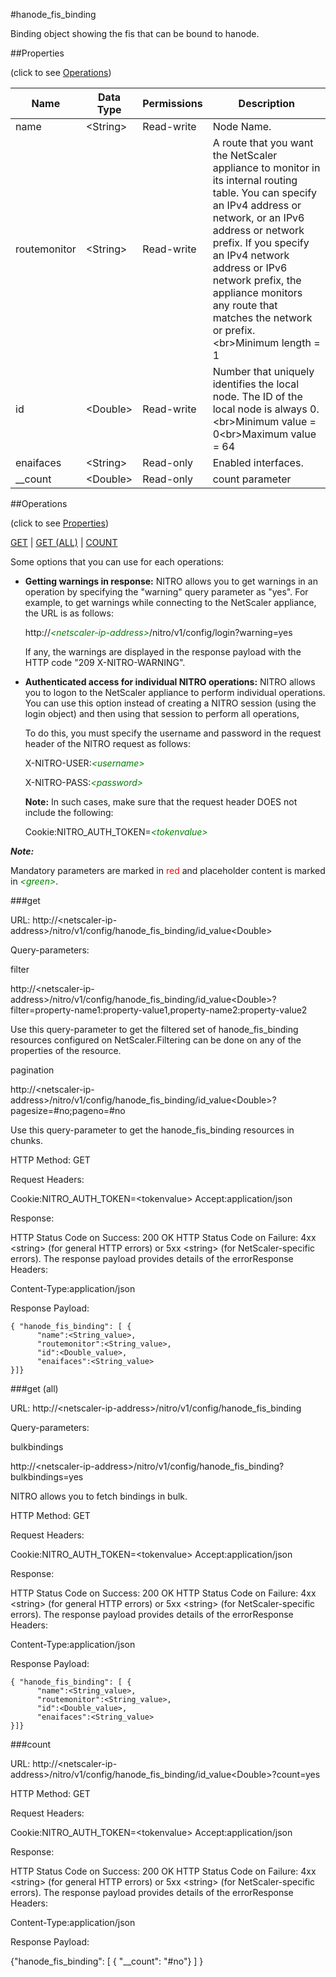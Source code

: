 #hanode_fis_binding

Binding object showing the fis that can be bound to hanode.


##Properties 
<span>(click to see [Operations](#operations))</span>


<table><thead><tr><th>Name</th><th> Data Type</th><th> Permissions</th><th>Description</th></tr></thead><tbody><tr><td>name</td><td>&lt;String></td><td>Read-write</td><td>Node Name.</td><tr><tr><td>routemonitor</td><td>&lt;String></td><td>Read-write</td><td>A route that you want the NetScaler appliance to monitor in its internal routing table. You can specify an IPv4 address or network, or an IPv6 address or network prefix. If you specify an IPv4 network address or IPv6 network prefix, the appliance monitors any route that matches the network or prefix.&lt;br>Minimum length = 1</td><tr><tr><td>id</td><td>&lt;Double></td><td>Read-write</td><td>Number that uniquely identifies the local node. The ID of the local node is always 0.&lt;br>Minimum value = 0&lt;br>Maximum value = 64</td><tr><tr><td>enaifaces</td><td>&lt;String></td><td>Read-only</td><td>Enabled interfaces.</td><tr><tr><td>__count</td><td>&lt;Double></td><td>Read-only</td><td>count parameter</td><tr></tbody></table>
##Operations 
<span>(click to see [Properties](#properties))</span>


[GET](#get) | [GET (ALL)](#get-(all)) | [COUNT](#count)


Some options that you can use for each operations:
<ul><li><p><b>Getting warnings in response:</b> NITRO allows you to get warnings in an operation by specifying the "warning" query parameter as "yes". For example, to get warnings while connecting to the NetScaler appliance, the URL is as follows:</p><p>http://<span style="color:green;font-style:italic;">&lt;netscaler-ip-address&gt;</span>/nitro/v1/config/login?warning=yes</p><p>If any, the warnings are displayed in the response payload with the HTTP code "209 X-NITRO-WARNING".</p></li><li><p><b>Authenticated access for individual NITRO operations:</b> NITRO allows you to logon to the NetScaler appliance to perform individual operations. You can use this option instead of creating a NITRO session (using the login object) and then using that session to perform all operations,</p><p>To do this, you must specify the username and password in the request header of the NITRO request as follows:</p><p>X-NITRO-USER:<span style="color:green;font-style:italic;">&lt;username&gt;</span></p><p>X-NITRO-PASS:<span style="color:green;font-style:italic;">&lt;password&gt;</span></p><p><b>Note:</b> In such cases, make sure that the request header DOES not include the following:</p><p>Cookie:NITRO_AUTH_TOKEN=<span style="color:green;font-style:italic;">&lt;tokenvalue&gt;</span></p></li></ul>



***Note:*** 
Mandatory parameters are marked in <span style="color:#FF0000;">red</span> and placeholder content is marked in <span style="color:green;font-style:italic">&lt;green&gt;</span>.

###get



URL: http://&lt;netscaler-ip-address&gt;/nitro/v1/config/hanode_fis_binding/id_value&lt;Double&gt;
Query-parameters:
filter
http://&lt;netscaler-ip-address&gt;/nitro/v1/config/hanode_fis_binding/id_value&lt;Double&gt;?filter=property-name1:property-value1,property-name2:property-value2
Use this query-parameter to get the filtered set of hanode_fis_binding resources configured on NetScaler.Filtering can be done on any of the properties of the resource.


pagination
http://&lt;netscaler-ip-address&gt;/nitro/v1/config/hanode_fis_binding/id_value&lt;Double&gt;?pagesize=#no;pageno=#no
Use this query-parameter to get the hanode_fis_binding resources in chunks.



HTTP Method: GET
Request Headers:

Cookie:NITRO_AUTH_TOKEN=&lt;tokenvalue&gt;Accept:application/json

Response:
HTTP Status Code on Success: 200 OKHTTP Status Code on Failure: 4xx &lt;string&gt; (for general HTTP errors) or 5xx &lt;string&gt; (for NetScaler-specific errors). The response payload provides details of the errorResponse Headers:

Content-Type:application/json

Response Payload: ```{ "hanode_fis_binding": [ {      "name":<String_value>,      "routemonitor":<String_value>,      "id":<Double_value>,      "enaifaces":<String_value>}]}```



###get (all)



URL: http://&lt;netscaler-ip-address&gt;/nitro/v1/config/hanode_fis_binding
Query-parameters:
bulkbindings
http://&lt;netscaler-ip-address&gt;/nitro/v1/config/hanode_fis_binding?bulkbindings=yes
NITRO allows you to fetch bindings in bulk.



HTTP Method: GET
Request Headers:

Cookie:NITRO_AUTH_TOKEN=&lt;tokenvalue&gt;Accept:application/json

Response:
HTTP Status Code on Success: 200 OKHTTP Status Code on Failure: 4xx &lt;string&gt; (for general HTTP errors) or 5xx &lt;string&gt; (for NetScaler-specific errors). The response payload provides details of the errorResponse Headers:

Content-Type:application/json

Response Payload: ```{ "hanode_fis_binding": [ {      "name":<String_value>,      "routemonitor":<String_value>,      "id":<Double_value>,      "enaifaces":<String_value>}]}```



###count



URL: http://&lt;netscaler-ip-address&gt;/nitro/v1/config/hanode_fis_binding/id_value&lt;Double&gt;?count=yes
HTTP Method: GET
Request Headers:

Cookie:NITRO_AUTH_TOKEN=&lt;tokenvalue&gt;Accept:application/json

Response:
HTTP Status Code on Success: 200 OKHTTP Status Code on Failure: 4xx &lt;string&gt; (for general HTTP errors) or 5xx &lt;string&gt; (for NetScaler-specific errors). The response payload provides details of the errorResponse Headers:

Content-Type:application/json

Response Payload: 
{"hanode_fis_binding": [ { "__count": "#no"} ] }



